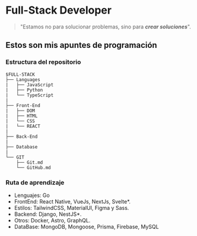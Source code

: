 # Full-Stack Developer

> "Estamos no para solucionar problemas, sino para **_crear soluciones_**".

## Estos son mis apuntes de programación

### Estructura del repositorio

```
$FULL-STACK
├── Languages
|   ├── JavaScript
|   ├── Python
|   └── TypeScript
|
├── Front-End
|   ├── DOM
|   ├── HTML
|   └── CSS
|   └── REACT
|
├── Back-End
|
├── Database
|
└── GIT
    ├── Git.md
    └── GitHub.md
```

### Ruta de aprendizaje

- Lenguajes: Go
- FrontEnd: React Native, VueJs, NextJs, Svelte\*.
- Estilos: TailwindCSS, MaterialUI, Figma y Sass.
- Backend: Django, NestJS\*.
- Otros: Docker, Astro, GraphQL.
- DataBase: MongoDB, Mongoose, Prisma, Firebase, MySQL
